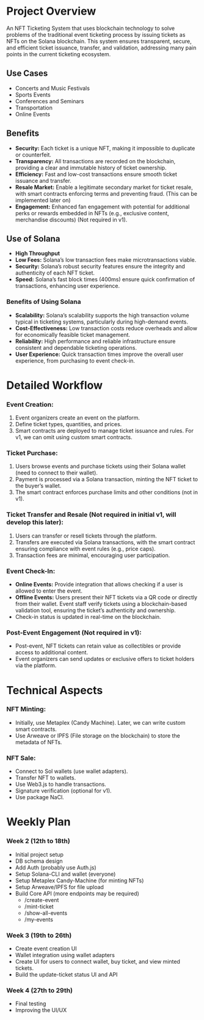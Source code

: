 
# Project Overview

An NFT Ticketing System that uses blockchain technology to solve problems of the traditional event ticketing process by issuing tickets as NFTs on the Solana blockchain. This system ensures transparent, secure, and efficient ticket issuance, transfer, and validation, addressing many pain points in the current ticketing ecosystem.

## Use Cases
- Concerts and Music Festivals
- Sports Events
- Conferences and Seminars
- Transportation
- Online Events

## Benefits
- **Security:** Each ticket is a unique NFT, making it impossible to duplicate or counterfeit.
- **Transparency:** All transactions are recorded on the blockchain, providing a clear and immutable history of ticket ownership.
- **Efficiency:** Fast and low-cost transactions ensure smooth ticket issuance and transfer.
- **Resale Market:** Enable a legitimate secondary market for ticket resale, with smart contracts enforcing terms and preventing fraud. (This can be implemented later on)
- **Engagement:** Enhanced fan engagement with potential for additional perks or rewards embedded in NFTs (e.g., exclusive content, merchandise discounts) (Not required in v1).

## Use of Solana
- **High Throughput**
- **Low Fees:** Solana’s low transaction fees make microtransactions viable.
- **Security:** Solana’s robust security features ensure the integrity and authenticity of each NFT ticket.
- **Speed:** Solana’s fast block times (400ms) ensure quick confirmation of transactions, enhancing user experience.

### Benefits of Using Solana
- **Scalability:** Solana’s scalability supports the high transaction volume typical in ticketing systems, particularly during high-demand events.
- **Cost-Effectiveness:** Low transaction costs reduce overheads and allow for economically feasible ticket management.
- **Reliability:** High performance and reliable infrastructure ensure consistent and dependable ticketing operations.
- **User Experience:** Quick transaction times improve the overall user experience, from purchasing to event check-in.

# Detailed Workflow

### Event Creation:
1. Event organizers create an event on the platform.
2. Define ticket types, quantities, and prices.
3. Smart contracts are deployed to manage ticket issuance and rules. For v1, we can omit using custom smart contracts.

### Ticket Purchase:
1. Users browse events and purchase tickets using their Solana wallet (need to connect to their wallet).
2. Payment is processed via a Solana transaction, minting the NFT ticket to the buyer’s wallet.
3. The smart contract enforces purchase limits and other conditions (not in v1).

### Ticket Transfer and Resale (Not required in initial v1, will develop this later):
1. Users can transfer or resell tickets through the platform.
2. Transfers are executed via Solana transactions, with the smart contract ensuring compliance with event rules (e.g., price caps).
3. Transaction fees are minimal, encouraging user participation.

### Event Check-In:
- **Online Events:** Provide integration that allows checking if a user is allowed to enter the event.
- **Offline Events:** Users present their NFT tickets via a QR code or directly from their wallet. Event staff verify tickets using a blockchain-based validation tool, ensuring the ticket’s authenticity and ownership.
- Check-in status is updated in real-time on the blockchain.

### Post-Event Engagement (Not required in v1):
- Post-event, NFT tickets can retain value as collectibles or provide access to additional content.
- Event organizers can send updates or exclusive offers to ticket holders via the platform.

# Technical Aspects

### NFT Minting:
- Initially, use Metaplex (Candy Machine). Later, we can write custom smart contracts.
- Use Arweave or IPFS (File storage on the blockchain) to store the metadata of NFTs.

### NFT Sale:
- Connect to Sol wallets (use wallet adapters).
- Transfer NFT to wallets.
- Use Web3.js to handle transactions.
- Signature verification (optional for v1).
- Use package NaCl.

# Weekly Plan

### Week 2 (12th to 18th)
- Initial project setup
- DB schema design
- Add Auth (probably use Auth.js)
- Setup Solana-CLI and wallet (everyone)
- Setup Metaplex Candy-Machine (for minting NFTs)
- Setup Arweave/IPFS for file upload
- Build Core API (more endpoints may be required)
  - /create-event
  - /mint-ticket
  - /show-all-events
  - /my-events

### Week 3 (19th to 26th)
- Create event creation UI
- Wallet integration using wallet adapters
- Create UI for users to connect wallet, buy ticket, and view minted tickets.
- Build the update-ticket status UI and API

### Week 4 (27th to 29th)
- Final testing
- Improving the UI/UX
